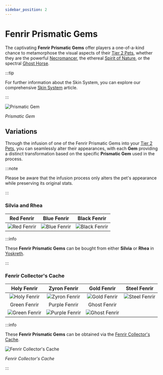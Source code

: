 ```yaml
---
sidebar_position: 2
---
```


# Fenrir Prismatic Gems

The captivating **Fenrir Prismatic Gems** offer players a one-of-a-kind chance to metamorphose the visual aspects of their [Tier 2 Pets](/category/pets), whether they are the powerful [Necromancer](/crafting/pets/Necromancer), the ethereal [Spirit of Nature](/crafting/pets/spirit-of-nature), or the spectral [Ghost Horse](/crafting/pets/ghost-horse).

:::tip

For further information about the Skin System, you can explore our comprehensive [Skin System](/skin-system) article.

:::

![Prismatic Gem](/img/items/jewels/prismatic-gem.png)

_Prismatic Gem_

## Variations

Through the infusion of one of the Fenrir Prismatic Gems into your [Tier 2 Pets](/category/pets), you can seamlessly alter their appearances, with each **Gem** providing a distinct transformation based on the specific **Prismatic Gem** used in the process.

:::note

Please be aware that the infusion process only alters the pet's appearance while preserving its original stats.

:::

### Silvia and Rhea

|                  Red Fenrir                   |                   Blue Fenrir                   |                   Black Fenrir                    |
| :-------------------------------------------: | :---------------------------------------------: | :-----------------------------------------------: |
| ![Red Fenrir](/img/items/pets/red-fenrir.jpg) | ![Blue Fenrir](/img/items/pets/blue-fenrir.jpg) | ![Black Fenrir](/img/items/pets/black-fenrir.jpg) |

:::info

These **Fenrir Prismatic Gems** can be bought from either **Silvia** or **Rhea** in [Yoskreth](/maps/yoskreth).

:::

### Fenrir Collector's Cache

|                    Holy Fenrir                    |                    Zyron Fenrir                     |                    Gold Fenrir                    |                   Steel Fenrir                    |
| :-----------------------------------------------: | :-------------------------------------------------: | :-----------------------------------------------: | :-----------------------------------------------: |
|  ![Holy Fenrir](/img/items/pets/holy-fenrir.jpg)  |  ![Zyron Fenrir](/img/items/pets/zyron-fenrir.jpg)  |  ![Gold Fenrir](/img/items/pets/gold-fenrir.jpg)  | ![Steel Fenrir](/img/items/pets/steel-fenrir.jpg) |
|                   Green Fenrir                    |                    Purple Fenrir                    |                   Ghost Fenrir                    |
| ![Green Fenrir](/img/items/pets/green-fenrir.jpg) | ![Purple Fenrir](/img/items/pets/purple-fenrir.jpg) | ![Ghost Fenrir](/img/items/pets/ghost-fenrir.jpg) |

:::info

These **Fenrir Prismatic Gems** can be obtained via the [Fenrir Collector's Cache](/skin-system#jagod-di).

![Fenrir Collector's Cache](/img/items/item-bags/fenrir-cache.png)

_Fenrir Collector's Cache_

:::
